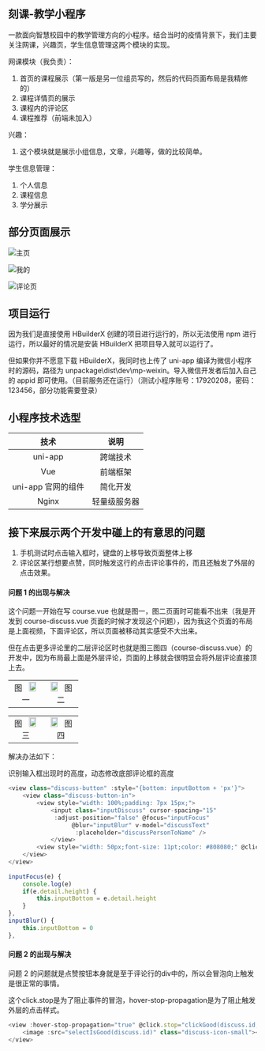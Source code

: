 ## 刻课-教学小程序

一款面向智慧校园中的教学管理方向的小程序。结合当时的疫情背景下，我们主要关注网课，兴趣页，学生信息管理这两个模块的实现。

网课模块（我负责）：

1. 首页的课程展示（第一版是另一位组员写的，然后的代码页面布局是我精修的）
2. 课程详情页的展示
3. 课程内的评论区
4. 课程推荐（前端未加入）

兴趣：

1. 这个模块就是展示小组信息，文章，兴趣等，做的比较简单。

学生信息管理：

1. 个人信息
2. 课程信息
3. 学分展示

## 部分页面展示

![主页](./static\image\home.jpg)

![我的](./static\image\my.jpg)

![评论页](./static\image\discuss.jpg)

## 项目运行

因为我们是直接使用 HBuilderX 创建的项目进行运行的，所以无法使用 npm 进行运行，所以最好的情况是安装 HBuilderX 把项目导入就可以运行了。

但如果你并不愿意下载 HBuilderX，我同时也上传了 uni-app 编译为微信小程序时的源码，路径为 unpackage\dist\dev\mp-weixin。导入微信开发者后加入自己的 appid 即可使用。（目前服务还在运行）（测试小程序账号：17920208，密码：123456，部分功能需要登录）

## 小程序技术选型

|        技术        |     说明     |
| :----------------: | :----------: |
|      uni-app       |   跨端技术   |
|        Vue         |   前端框架   |
| uni-app 官网的组件 |   简化开发   |
|       Nginx        | 轻量级服务器 |

## 接下来展示两个开发中碰上的有意思的问题

1. 手机测试时点击输入框时，键盘的上移导致页面整体上移
2. 评论区某行想要点赞，同时触发这行的点击评论事件的，而且还触发了外层的点击效果。

#### 问题 1 的出现与解决

这个问题一开始在写 course.vue 也就是图一，图二页面时可能看不出来（我是开发到 course-discuss.vue 页面的时候才发现这个问题），因为我这个页面的布局是上面视频，下面评论区，所以页面被移动其实感受不大出来。

但在点击更多评论里的二层评论区时也就是图三图四（course-discuss.vue）的开发中，因为布局最上面是外层评论，页面的上移就会很明显会将外层评论直接顶上去。

<table>
    <tr>
        <td><center><img src = "./static\image\discuss.jpg"  width = "50%" align = right>图一</center></td>
        <td><center><img src = "./static\image\discuss-shen.jpg"  width = "50%" align = left>图二</center></td>
    </tr>
</table>

<table>
    <tr>
        <td><center><img src = "./static\image\onther-discuss.jpg"  width = "50%" align = right>图三</center></td>
        <td><center><img src = "./static\image\other-discuss-shen.jpg"  width = "50%" align = left>图四</center></td>
    </tr>
</table>

解决办法如下：

识别输入框出现时的高度，动态修改底部评论框的高度

```javascript
<view class="discuss-button" :style="{bottom: inputBottom + 'px'}">
	<view class="discuss-button-in">
		<view style="width: 100%;padding: 7px 15px;">
            <input class="inputDiscuss" cursor-spacing="15"
             :adjust-position="false" @focus="inputFocus"
                  @blur="inputBlur" v-model="discussText"
                   :placeholder="discussPersonToName" />
			</view>
		<view style="width: 50px;font-size: 11pt;color: #808080;" @click="discussSumbit">发布</view>
	</view>
</view>
        
inputFocus(e) {
	console.log(e)
	if(e.detail.height) {
		this.inputBottom = e.detail.height
	}
},
inputBlur() {
	this.inputBottom = 0
},
```

#### 问题 2 的出现与解决

问题 2 的问题就是点赞按钮本身就是至于评论行的div中的，所以会冒泡向上触发是很正常的事情。

这个click.stop是为了阻止事件的冒泡，hover-stop-propagation是为了阻止触发外层的点击样式。

```javascript
<view :hover-stop-propagation="true" @click.stop="clickGood(discuss.id,discuss.discussPerson,discuss)">
	<image :src="selectIsGood(discuss.id)" class="discuss-icon-small"></image>
</view>
```
